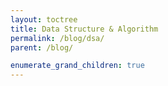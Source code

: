 ```yaml
---
layout: toctree
title: Data Structure & Algorithm
permalink: /blog/dsa/
parent: /blog/

enumerate_grand_children: true
---
```

